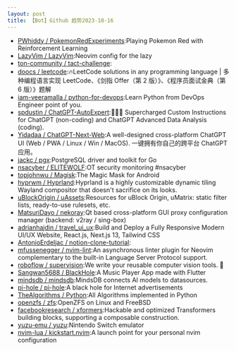 ```yaml
---
layout: post
title: 【Bot】Github 趋势2023-10-16
---
```


* [PWhiddy / PokemonRedExperiments](https://github.com/PWhiddy/PokemonRedExperiments):Playing Pokemon Red with Reinforcement Learning
* [LazyVim / LazyVim](https://github.com/LazyVim/LazyVim):Neovim config for the lazy
* [ton-community / tact-challenge](https://github.com/ton-community/tact-challenge):
* [doocs / leetcode](https://github.com/doocs/leetcode):🔥LeetCode solutions in any programming language | 多种编程语言实现 LeetCode、《剑指 Offer（第 2 版）》、《程序员面试金典（第 6 版）》题解
* [iam-veeramalla / python-for-devops](https://github.com/iam-veeramalla/python-for-devops):Learn Python from DevOps Engineer point of you.
* [spdustin / ChatGPT-AutoExpert](https://github.com/spdustin/ChatGPT-AutoExpert):🚀🧠💬 Supercharged Custom Instructions for ChatGPT (non-coding) and ChatGPT Advanced Data Analysis (coding).
* [Yidadaa / ChatGPT-Next-Web](https://github.com/Yidadaa/ChatGPT-Next-Web):A well-designed cross-platform ChatGPT UI (Web / PWA / Linux / Win / MacOS). 一键拥有你自己的跨平台 ChatGPT 应用。
* [jackc / pgx](https://github.com/jackc/pgx):PostgreSQL driver and toolkit for Go
* [nsacyber / ELITEWOLF](https://github.com/nsacyber/ELITEWOLF):OT security monitoring #nsacyber
* [topjohnwu / Magisk](https://github.com/topjohnwu/Magisk):The Magic Mask for Android
* [hyprwm / Hyprland](https://github.com/hyprwm/Hyprland):Hyprland is a highly customizable dynamic tiling Wayland compositor that doesn't sacrifice on its looks.
* [uBlockOrigin / uAssets](https://github.com/uBlockOrigin/uAssets):Resources for uBlock Origin, uMatrix: static filter lists, ready-to-use rulesets, etc.
* [MatsuriDayo / nekoray](https://github.com/MatsuriDayo/nekoray):Qt based cross-platform GUI proxy configuration manager (backend: v2ray / sing-box)
* [adrianhajdin / travel_ui_ux](https://github.com/adrianhajdin/travel_ui_ux):Build and Deploy a Fully Responsive Modern UI/UX Website, React.js, Next.js 13, Tailwind CSS
* [AntonioErdeljac / notion-clone-tutorial](https://github.com/AntonioErdeljac/notion-clone-tutorial):
* [mfussenegger / nvim-lint](https://github.com/mfussenegger/nvim-lint):An asynchronous linter plugin for Neovim complementary to the built-in Language Server Protocol support.
* [roboflow / supervision](https://github.com/roboflow/supervision):We write your reusable computer vision tools. 💜
* [Sangwan5688 / BlackHole](https://github.com/Sangwan5688/BlackHole):A Music Player App made with Flutter
* [mindsdb / mindsdb](https://github.com/mindsdb/mindsdb):MindsDB connects AI models to datasources.
* [pi-hole / pi-hole](https://github.com/pi-hole/pi-hole):A black hole for Internet advertisements
* [TheAlgorithms / Python](https://github.com/TheAlgorithms/Python):All Algorithms implemented in Python
* [openzfs / zfs](https://github.com/openzfs/zfs):OpenZFS on Linux and FreeBSD
* [facebookresearch / xformers](https://github.com/facebookresearch/xformers):Hackable and optimized Transformers building blocks, supporting a composable construction.
* [yuzu-emu / yuzu](https://github.com/yuzu-emu/yuzu):Nintendo Switch emulator
* [nvim-lua / kickstart.nvim](https://github.com/nvim-lua/kickstart.nvim):A launch point for your personal nvim configuration
